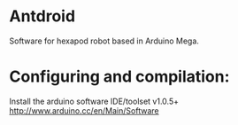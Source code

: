 Antdroid
========
Software for hexapod robot based in Arduino Mega.


Configuring and compilation:
============================

Install the arduino software IDE/toolset v1.0.5+
    http://www.arduino.cc/en/Main/Software